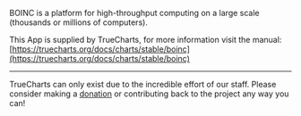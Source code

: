 BOINC is a platform for high-throughput computing on a large scale (thousands or millions of computers).

This App is supplied by TrueCharts, for more information visit the manual: [https://truecharts.org/docs/charts/stable/boinc](https://truecharts.org/docs/charts/stable/boinc)

---

TrueCharts can only exist due to the incredible effort of our staff.
Please consider making a [donation](https://truecharts.org/docs/about/sponsor) or contributing back to the project any way you can!
